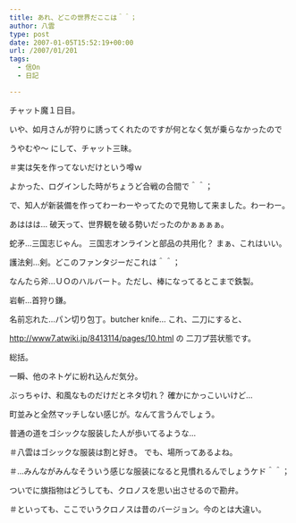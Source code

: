 ```yaml
---
title: あれ、どこの世界だここは＾＾；
author: 八雲
type: post
date: 2007-01-05T15:52:19+00:00
url: /2007/01/201
tags:
  - 信On
  - 日記

---
```

チャット魔１日目。
  
いや、如月さんが狩りに誘ってくれたのですが何となく気が乗らなかったので
  
うやむや～ にして、チャット三昧。
  
＃実は矢を作ってないだけという噂ｗ

よかった、ログインした時がちょうど合戦の合間で＾＾；

で、知人が新装備を作ってわーわーやってたので見物して来ました。わーわー。
  
あははは… 破天って、世界観を破る勢いだったのかぁぁぁぁ。

蛇矛…三国志じゃん。 三国志オンラインと部品の共用化？ まぁ、これはいい。
  
護法剣…剣。どこのファンタジーだこれは＾＾；
  
なんたら斧…ＵＯのハルバート。ただし、棒になってるとこまで鉄製。
  
岩斬…首狩り鎌。
  
名前忘れた…パン切り包丁。butcher knife… これ、二刀にすると、
  
http://www7.atwiki.jp/8413114/pages/10.html の 二刀プ芸状態です。

総括。
  
一瞬、他のネトゲに紛れ込んだ気分。
  
ぶっちゃけ、和風なものだけだとネタ切れ？ 確かにかっこいいけど…
  
町並みと全然マッチしない感じが。なんて言うんでしょう。
  
普通の道をゴシックな服装した人が歩いてるような…
  
＃八雲はゴシックな服装は割と好き。 でも、場所ってあるよね。
  
＃…みんながみんなそういう感じな服装になると見慣れるんでしょうケド＾＾；
  
ついでに旗指物はどうしても、クロノスを思い出させるので勘弁。
  
＃といっても、ここでいうクロノスは昔のバージョン。今のとは大違い。
